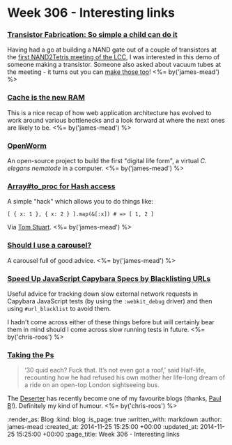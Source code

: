 Week 306 - Interesting links
============================

### [Transistor Fabrication: So simple a child can do it](http://hackaday.com/2010/05/13/transistor-fabrication-so-simple-a-child-can-do-it/)

Having had a go at building a NAND gate out of a couple of transistors at the [first NAND2Tetris meeting of the LCC](https://groups.google.com/forum/#!msg/london-computation-club/oiTVvGynzYs/sHX7SRVXy3IJ), I was interested in this demo of someone making a transistor. Someone also asked about vacuum tubes at the meeting - it turns out you can [make those too](http://hackaday.com/2014/11/21/artisanal-vacuum-tubes-hackaday-shows-you-how/)! <%= by('james-mead') %>


### [Cache is the new RAM](http://blog.memsql.com/cache-is-the-new-ram/)

This is a nice recap of how web application architecture has evolved to work around various bottlenecks and a look forward at where the next ones are likely to be. <%= by('james-mead') %>


### [OpenWorm](http://www.openworm.org/)

An open-source project to build the first "digital life form", a virtual _C. elegans nematode_ in a computer. <%= by('james-mead') %>


### [Array#to_proc for Hash access](http://thepugautomatic.com/2014/11/array-to-proc-for-hash-access/)

A simple "hack" which allows you to do things like:

    [ { x: 1 }, { x: 2 } ].map(&[:x]) # => [ 1, 2 ]

Via [Tom Stuart](http://codon.com). <%= by('james-mead') %>


### [Should I use a carousel?](http://shouldiuseacarousel.com/)

A carousel full of good advice. <%= by('james-mead') %>


### [Speed Up JavaScript Capybara Specs by Blacklisting URLs](http://robots.thoughtbot.com/speed-up-javascript-capybara-specs-by-blacklisting-urls)

Useful advice for tracking down slow external network requests in Capybara JavaScript tests (by using the `:webkit_debug` driver) and then using `#url_blacklist` to avoid them.

I hadn't come across either of these things before but will certainly bear them in mind should I come across slow running tests in future. <%= by('chris-roos') %>


### [Taking the Ps](http://deserter.co.uk/2014/11/taking-the-ps/)

> ‘30 quid each? Fuck that. It’s not even got a roof,’ said Half-life, recounting how he had refused his own mother her life-long dream of a ride on an open-top London sightseeing bus.

The [Deserter][] has recently become one of my favourite blogs (thanks, [Paul B][]!). Definitely my kind of humour. <%= by('chris-roos') %>

[Deserter]: http://deserter.co.uk/
[Paul B]: http://po-ru.com/

:render_as: Blog
:kind: blog
:is_page: true
:written_with: markdown
:author: james-mead
:created_at: 2014-11-25 15:25:00 +00:00
:updated_at: 2014-11-25 15:25:00 +00:00
:page_title: Week 306 - Interesting links
